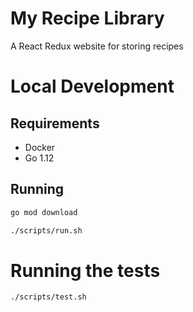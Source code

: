 # My Recipe Library

A React Redux website for storing recipes

# Local Development
## Requirements
* Docker
* Go 1.12

## Running
```bash
go mod download

./scripts/run.sh
```

# Running the tests
```bash
./scripts/test.sh
```
